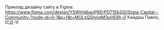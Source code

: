 Приклад дизайну сайту в Figma:
https://www.figma.com/design/YSWjHdbaoPRErPD71Sb2GI/Stata-Capital--Community-?node-id=0-1&p=f&t=MULxQ5hmeM3uHE8h-0
Кайдаш Павло, ІСД-11
